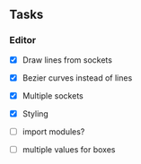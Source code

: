 ## Tasks

### Editor

- [x] Draw lines from sockets
- [x] Bezier curves instead of lines
- [x] Multiple sockets
- [x] Styling

- [ ] import modules?
- [ ] multiple values for boxes
